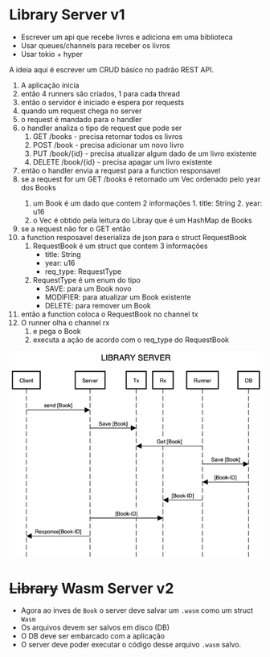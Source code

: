 # Library Server v1

- Escrever um api que recebe livros e adiciona em uma biblioteca
- Usar queues/channels para receber os livros
- Usar tokio + hyper

A ideia aqui é escrever um CRUD básico no padrão REST API.

1. A aplicação inicia
2. então 4 runners são criados, 1 para cada thread
3. então o servidor é iniciado e espera por requests
4. quando um request chega no server
5. o request é mandado para o handler
6. o handler analiza o tipo de request que pode ser
   1. GET /books - precisa retornar todos os livros
   2. POST /book - precisa adicionar um novo livro
   3. PUT /book/{id} - precisa atualizar algum dado de um livro existente
   4. DELETE /book/{id} - precisa apagar um livro existente
7. então o handler envia a request para a function responsavel
8. se a request for um GET /books é retornado um Vec<Books> ordenado pelo year dos Books
   1. um Book é um dado que contem 2 informações 1. title: String 2. year: u16
   2. o Vec<Book> é obtido pela leitura do Libray que é um HashMap de Books
9. se a request não for o GET então
10. a function resposavel deserializa de json para o struct RequestBook
    1. RequestBook é um struct que contem 3 informações
        - title: String 
        - year: u16
        - req_type: RequestType
    2. RequestType é um enum do tipo
        - SAVE: para um Book novo
        - MODIFIER: para atualizar um Book existente
        - DELETE: para remover um Book
11. então a function coloca o RequestBook no channel tx
12. O runner olha o channel rx
    1. e pega o Book
    2. executa a ação de acordo com o req_type do RequestBook

![](./diagram.png)



# ~~Library~~ Wasm Server v2

- Agora ao inves de `Book` o server deve salvar um `.wasm` como um struct `Wasm`
- Os arquivos devem ser salvos em disco (DB)
- O DB deve ser embarcado com a aplicação
- O server deve poder executar o código desse arquivo `.wasm` salvo.

